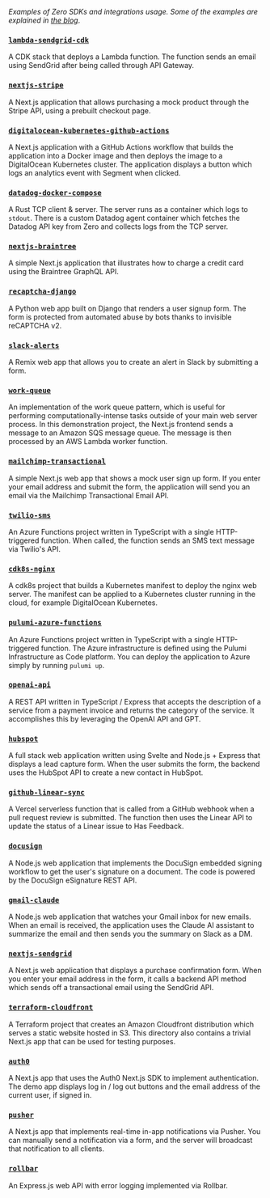 _Examples of Zero SDKs and integrations usage. Some of the examples are explained in [the blog](https://tryzero.com/blog)_.

### [`lambda-sendgrid-cdk`](https://github.com/zerosecrets/examples/tree/main/lambda-sendgrid-cdk)

A CDK stack that deploys a Lambda function. The function sends an email using SendGrid after being called through API Gateway.

### [`nextjs-stripe`](https://github.com/zerosecrets/examples/tree/main/nextjs-stripe)

A Next.js application that allows purchasing a mock product through the Stripe API, using a prebuilt checkout page.

### [`digitalocean-kubernetes-github-actions`](https://github.com/zerosecrets/examples/tree/main/digitalocean-kubernetes-github-actions)

A Next.js application with a GitHub Actions workflow that builds the application into a Docker image and then deploys the image to a DigitalOcean Kubernetes cluster. The application displays a button which logs an analytics event with Segment when clicked.

### [`datadog-docker-compose`](https://github.com/zerosecrets/examples/tree/main/datadog-docker-compose)

A Rust TCP client & server. The server runs as a container which logs to `stdout`. There is a custom Datadog agent container which fetches the Datadog API key from Zero and collects logs from the TCP server.

### [`nextjs-braintree`](https://github.com/zerosecrets/examples/tree/main/nextjs-braintree)

A simple Next.js application that illustrates how to charge a credit card using the Braintree GraphQL API.

### [`recaptcha-django`](https://github.com/zerosecrets/examples/tree/main/recaptcha-django)

A Python web app built on Django that renders a user signup form. The form is protected from automated abuse by bots thanks to invisible reCAPTCHA v2.

### [`slack-alerts`](https://github.com/zerosecrets/examples/tree/main/slack-alerts)

A Remix web app that allows you to create an alert in Slack by submitting a form.

### [`work-queue`](https://github.com/zerosecrets/examples/tree/main/work-queue)

An implementation of the work queue pattern, which is useful for performing computationally-intense tasks outside of your main web server process. In this demonstration project, the Next.js frontend sends a message to an Amazon SQS message queue. The message is then processed by an AWS Lambda worker function.

### [`mailchimp-transactional`](https://github.com/zerosecrets/examples/tree/main/mailchimp-transactional)

A simple Next.js web app that shows a mock user sign up form. If you enter your email address and submit the form, the application will send you an email via the Mailchimp Transactional Email API.

### [`twilio-sms`](https://github.com/zerosecrets/examples/tree/main/twilio-sms)

An Azure Functions project written in TypeScript with a single HTTP-triggered function. When called, the function sends an SMS text message via Twilio's API.

### [`cdk8s-nginx`](https://github.com/zerosecrets/examples/tree/main/cdk8s-nginx)

A cdk8s project that builds a Kubernetes manifest to deploy the nginx web server. The manifest can be applied to a Kubernetes cluster running in the cloud, for example DigitalOcean Kubernetes.

### [`pulumi-azure-functions`](https://github.com/zerosecrets/examples/tree/main/pulumi-azure-functions)

An Azure Functions project written in TypeScript with a single HTTP-triggered function. The Azure infrastructure is defined using the Pulumi Infrastructure as Code platform. You can deploy the application to Azure simply by running `pulumi up`.

### [`openai-api`](https://github.com/zerosecrets/examples/tree/main/openai-api)

A REST API written in TypeScript / Express that accepts the description of a service from a payment invoice and returns the category of the service. It accomplishes this by leveraging the OpenAI API and GPT.

### [`hubspot`](https://github.com/zerosecrets/examples/tree/main/hubspot)

A full stack web application written using Svelte and Node.js + Express that displays a lead capture form. When the user submits the form, the backend uses the HubSpot API to create a new contact in HubSpot.

### [`github-linear-sync`](https://github.com/zerosecrets/examples/tree/main/github-linear-sync)

A Vercel serverless function that is called from a GitHub webhook when a pull request review is submitted. The function then uses the Linear API to update the status of a Linear issue to Has Feedback.

### [`docusign`](https://github.com/zerosecrets/examples/tree/main/docusign)

A Node.js web application that implements the DocuSign embedded signing workflow to get the user's signature on a document. The code is powered by the DocuSign eSignature REST API.

### [`gmail-claude`](https://github.com/zerosecrets/examples/tree/main/gmail-claude)

A Node.js web application that watches your Gmail inbox for new emails. When an email is received, the application uses the Claude AI assistant to summarize the email and then sends you the summary on Slack as a DM.

### [`nextjs-sendgrid`](https://github.com/zerosecrets/examples/tree/main/nextjs-sendgrid)

A Next.js web application that displays a purchase confirmation form. When you enter your email address in the form, it calls a backend API method which sends off a transactional email using the SendGrid API.

### [`terraform-cloudfront`](https://github.com/zerosecrets/examples/tree/main/terraform-cloudfront)

A Terraform project that creates an Amazon Cloudfront distribution which serves a static website hosted in S3. This directory also contains a trivial Next.js app that can be used for testing purposes.

### [`auth0`](https://github.com/zerosecrets/examples/tree/main/auth0)

A Next.js app that uses the Auth0 Next.js SDK to implement authentication. The demo app displays log in / log out buttons and the email address of the current user, if signed in.

### [`pusher`](https://github.com/zerosecrets/examples/tree/main/pusher)

A Next.js app that implements real-time in-app notifications via Pusher. You can manually send a notification via a form, and the server will broadcast that notification to all clients.

### [`rollbar`](https://github.com/zerosecrets/examples/tree/main/rollbar)

An Express.js web API with error logging implemented via Rollbar.
